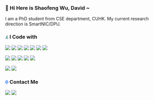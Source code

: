 
 
 ### 👋 Hi Here is Shaofeng Wu, David ~
 I am a PhD student from CSE department, CUHK. My current research direction is SmartNIC/DPU.


### <img src="https://github.com/ShaofengWu123/ShaofengWu123/blob/main/images/slashdot.svg" width=2%/> I Code with
![](https://img.shields.io/badge/C-A8B9CC?style=flat-square&logo=C&logoColor=white)
![](https://img.shields.io/badge/C%2B%2B-00599C?style=flat-square&logo=C%2B%2B&logoColor=white)
![](https://img.shields.io/badge/Cmake-064F8C?style=flat-square&logo=CMake&logoColor=white)
![](https://img.shields.io/badge/Python-3776AB?style=flat-square&logo=python&logoColor=white)
![](https://img.shields.io/badge/Markdown-000000?style=flat-square&logo=Markdown&logoColor=white)
![](https://img.shields.io/badge/MySQL-4479A1?style=flat-square&logo=MySQL&logoColor=white)
![](https://img.shields.io/badge/Bash-4EAA25?style=flat-square&logo=GNU%20Bash&logoColor=white)


![](https://img.shields.io/badge/Github-181717?style=flat-square&logo=Github&logoColor=white)
![](https://img.shields.io/badge/Git-F05032?style=flat-square&logo=Git&logoColor=white)
![](https://img.shields.io/badge/VSCode-007ACC?style=flat-square&logo=Visual%20Studio%20Code&logoColor=white)
![](https://img.shields.io/badge/tmux-1BB91F?style=flat-square&logo=tmux&logoColor=white)
![](https://img.shields.io/badge/Overleaf-47A141?style=flat-square&logo=Overleaf&logoColor=white)



![](https://img.shields.io/badge/Linux-FCC624?style=flat-square&logo=Linux&logoColor=white)
![](https://img.shields.io/badge/Windows-0078D6?style=flat-square&logo=Windows&logoColor=white)



### <img src="https://github.com/ShaofengWu123/ShaofengWu123/blob/main/images/mail.svg" width=2%/> Contact Me
[![](https://img.shields.io/badge/Outlook-0078D4?style=flat-square&logo=Microsoft%20Outlook&logoColor=white)](mailto:wsf123@link.cuhk.edu.hk)
[![](https://img.shields.io/badge/Github%20Pages-222222?style=flat-square&logo=Github%20Pages&logoColor=white)](https://shaofengwu123.github.io/)


<!---
ShaofengWu123/ShaofengWu123 is a ✨ special ✨ repository because its `README.md` (this file) appears on your GitHub profile.
You can click the Preview link to take a look at your changes.
--->
